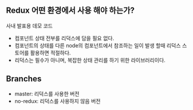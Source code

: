 ## Redux 어떤 환경에서 사용 해야 하는가?
사내 발표용 데모 코드

- 컴포넌트 상태 전부를 리덕스에 담을 필요 없다.
- 컴포넌트의 상태를 다른 node의 컴포넌트에서 참조하는 일이 발생 할때 리덕스 스토어를 활용하면 적절하다.
- 리덕스는 필수가 아니며, 복잡한 상태 관리를 하기 위한 라이브러리이다.

## Branches
- master: 리덕스를 사용한 버전
- no-redux: 리덕스를 사용하지 않음 버전